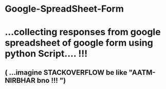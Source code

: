 # Google-SpreadSheet-Form

...collecting responses from google spreadsheet of google form using python Script.... !!!
===============================================================

( ...imagine STACKOVERFLOW be like "AATM-NIRBHAR bno !!! ")
----------------------------------------------------------------------------------------
